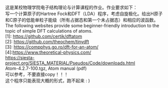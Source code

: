 这是某校物理学院电子结构理论与计算课程的作业。作业要求如下：  
写一个计算原子的Hartree Fock和DFT（LDA）程序，考虑自旋极化。给出H原子和C原子的低能单粒子能级（所有占据态和第一个未占据态）和相应的波函数。  
The following websites provide some beginner-friendly introduction to the topic of simple DFT calculations of atoms.  
[1]: https://github.com/certik/dftatom  
[2]: https://github.com/theochem/tinydft  
[3]: https://compphys.go.ro/dft-for-an-atom/  
[4]:https://www.theoretical-physics.com/  
https://siesta-project.org/SIESTA_MATERIAL/Pseudos/Code/downloads.html  
Atom-4.2.7-100.tgz, Atom manual (pdf)  
可以参考，不要直接copy！！！  
这个程序只能表现大概的形式，跑不起来 : )  
